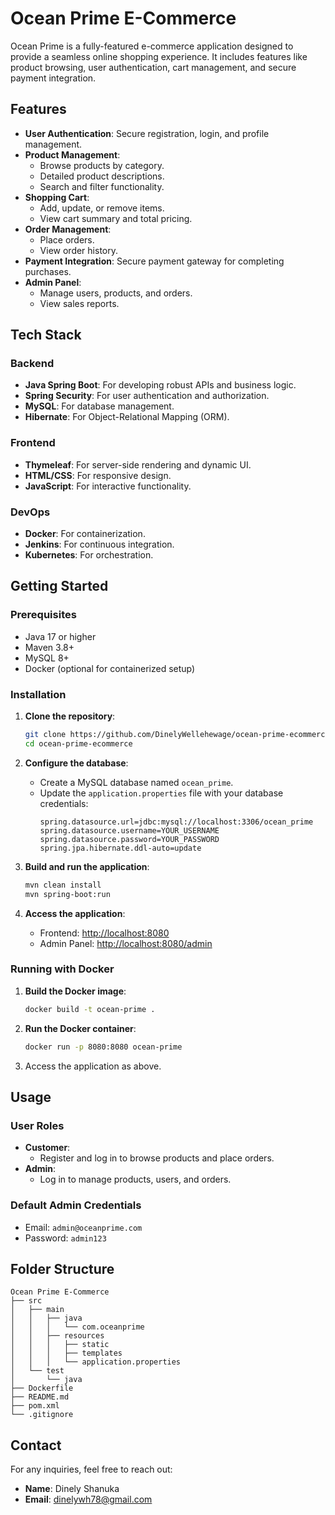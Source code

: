 # Ocean Prime E-Commerce

Ocean Prime is a fully-featured e-commerce application designed to provide a seamless online shopping experience. It includes features like product browsing, user authentication, cart management, and secure payment integration.

## Features

- **User Authentication**: Secure registration, login, and profile management.
- **Product Management**:
  - Browse products by category.
  - Detailed product descriptions.
  - Search and filter functionality.
- **Shopping Cart**:
  - Add, update, or remove items.
  - View cart summary and total pricing.
- **Order Management**:
  - Place orders.
  - View order history.
- **Payment Integration**: Secure payment gateway for completing purchases.
- **Admin Panel**:
  - Manage users, products, and orders.
  - View sales reports.

## Tech Stack

### Backend
- **Java Spring Boot**: For developing robust APIs and business logic.
- **Spring Security**: For user authentication and authorization.
- **MySQL**: For database management.
- **Hibernate**: For Object-Relational Mapping (ORM).

### Frontend
- **Thymeleaf**: For server-side rendering and dynamic UI.
- **HTML/CSS**: For responsive design.
- **JavaScript**: For interactive functionality.

### DevOps
- **Docker**: For containerization.
- **Jenkins**: For continuous integration.
- **Kubernetes**: For orchestration.

## Getting Started

### Prerequisites
- Java 17 or higher
- Maven 3.8+
- MySQL 8+
- Docker (optional for containerized setup)

### Installation
1. **Clone the repository**:
   ```bash
   git clone https://github.com/DinelyWellehewage/ocean-prime-ecommerce.git
   cd ocean-prime-ecommerce
   ```

2. **Configure the database**:
   - Create a MySQL database named `ocean_prime`.
   - Update the `application.properties` file with your database credentials:
     ```properties
     spring.datasource.url=jdbc:mysql://localhost:3306/ocean_prime
     spring.datasource.username=YOUR_USERNAME
     spring.datasource.password=YOUR_PASSWORD
     spring.jpa.hibernate.ddl-auto=update
     ```

3. **Build and run the application**:
   ```bash
   mvn clean install
   mvn spring-boot:run
   ```

4. **Access the application**:
   - Frontend: [http://localhost:8080](http://localhost:8080)
   - Admin Panel: [http://localhost:8080/admin](http://localhost:8080/admin)

### Running with Docker
1. **Build the Docker image**:
   ```bash
   docker build -t ocean-prime .
   ```

2. **Run the Docker container**:
   ```bash
   docker run -p 8080:8080 ocean-prime
   ```

3. Access the application as above.

## Usage

### User Roles
- **Customer**:
  - Register and log in to browse products and place orders.
- **Admin**:
  - Log in to manage products, users, and orders.

### Default Admin Credentials
- Email: `admin@oceanprime.com`
- Password: `admin123`

## Folder Structure
```
Ocean Prime E-Commerce
├── src
│   ├── main
│   │   ├── java
│   │   │   └── com.oceanprime
│   │   ├── resources
│   │   │   ├── static
│   │   │   ├── templates
│   │   │   └── application.properties
│   └── test
│       └── java
├── Dockerfile
├── README.md
├── pom.xml
└── .gitignore
```

## Contact

For any inquiries, feel free to reach out:
- **Name**: Dinely Shanuka
- **Email**: dinelywh78@gmail.com

